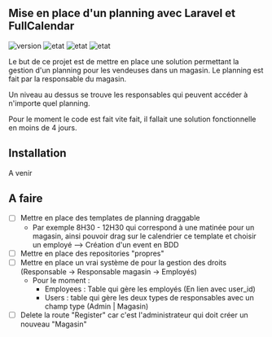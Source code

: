 ## Mise en place d'un planning avec Laravel et FullCalendar
![version](https://img.shields.io/badge/Version-a0.0.1-success)
![etat](https://img.shields.io/badge/Etat-En%20cours-orange)
![etat](https://img.shields.io/badge/Laravel-6.8.0-informational)
![etat](https://img.shields.io/badge/FullCalendar-4.3.0-informational)

Le but de ce projet est de mettre en place une solution permettant la gestion d'un planning pour les vendeuses dans un magasin. 
Le planning est fait par la responsable du magasin.

Un niveau au dessus se trouve les responsables qui peuvent accéder à n'importe quel planning.

Pour le moment le code est fait vite fait, il fallait une solution fonctionnelle en moins de 4 jours.

## Installation

A venir

## A faire

* [ ] Mettre en place des templates de planning draggable
    * Par exemple 8H30 - 12H30 qui correspond à une matinée pour un magasin, ainsi pouvoir drag sur le calendrier ce template et choisir un employé --> Création d'un event en BDD
* [ ] Mettre en place des repositories "propres"
* [ ] Mettre en place un vrai système de pour la gestion des droits (Responsable -> Responsable magasin -> Employés)
    * Pour le moment :
        * Employees : Table qui gère les employés (En lien avec user_id)
        * Users : table qui gère les deux types de responsables avec un champ type (Admin | Magasin)
* [ ] Delete la route "Register" car c'est l'administrateur qui doit créer un nouveau "Magasin"
